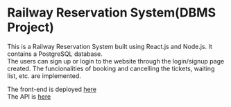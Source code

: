 # Railway Reservation System(DBMS Project)

This is a Railway Reservation System built using React.js and Node.js. It contains a PostgreSQL database.     
The users can sign up or login to the website through the login/signup page created. The funcionalities of booking and cancelling the tickets, waiting list, etc. are implemented.

The front-end is deployed <a href='https://amazing-pithivier-d29abf.netlify.app/book'>here</a>  
The API is <a href='https://dbms-project-kappa.vercel.app/'>here</a>
